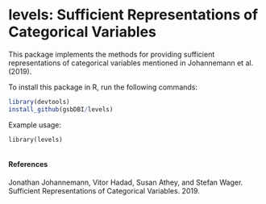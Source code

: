# levels: Sufficient Representations of Categorical Variables

This package implements the methods for providing sufficient representations of categorical variables mentioned in Johannemann et al. (2019).


To install this package in R, run the following commands:
```R
library(devtools)
install_github(gsbDBI/levels)
```

Example usage:
```
library(levels)


```

#### References
Jonathan Johannemann, Vitor Hadad, Susan Athey, and Stefan Wager. Sufficient Representations of Categorical Variables. 2019.
